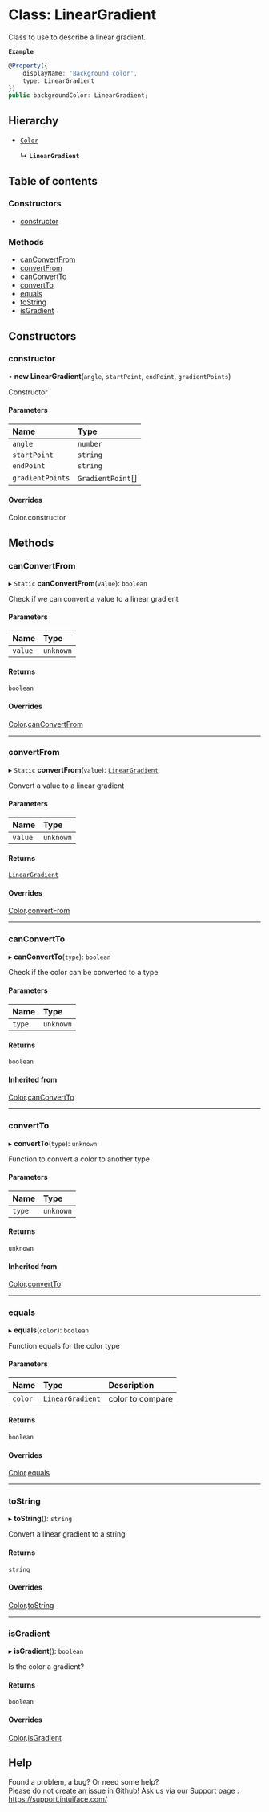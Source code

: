 # Class: LinearGradient

Class to use to describe a linear gradient.

**`Example`**

```ts
@Property({
    displayName: 'Background color',
    type: LinearGradient
})
public backgroundColor: LinearGradient;
```

## Hierarchy

- [`Color`](Color.md)

  ↳ **`LinearGradient`**

## Table of contents

### Constructors

- [constructor](LinearGradient.md#constructor)

### Methods

- [canConvertFrom](LinearGradient.md#canconvertfrom)
- [convertFrom](LinearGradient.md#convertfrom)
- [canConvertTo](LinearGradient.md#canconvertto)
- [convertTo](LinearGradient.md#convertto)
- [equals](LinearGradient.md#equals)
- [toString](LinearGradient.md#tostring)
- [isGradient](LinearGradient.md#isgradient)

## Constructors

### constructor

• **new LinearGradient**(`angle`, `startPoint`, `endPoint`, `gradientPoints`)

Constructor

#### Parameters

| Name | Type |
| :------ | :------ |
| `angle` | `number` |
| `startPoint` | `string` |
| `endPoint` | `string` |
| `gradientPoints` | `GradientPoint`[] |

#### Overrides

Color.constructor

## Methods

### canConvertFrom

▸ `Static` **canConvertFrom**(`value`): `boolean`

Check if we can convert a value to a linear gradient

#### Parameters

| Name | Type |
| :------ | :------ |
| `value` | `unknown` |

#### Returns

`boolean`

#### Overrides

[Color](Color.md).[canConvertFrom](Color.md#canconvertfrom)

___

### convertFrom

▸ `Static` **convertFrom**(`value`): [`LinearGradient`](LinearGradient.md)

Convert a value to a linear gradient

#### Parameters

| Name | Type |
| :------ | :------ |
| `value` | `unknown` |

#### Returns

[`LinearGradient`](LinearGradient.md)

#### Overrides

[Color](Color.md).[convertFrom](Color.md#convertfrom)

___

### canConvertTo

▸ **canConvertTo**(`type`): `boolean`

Check if the color can be converted to a type

#### Parameters

| Name | Type |
| :------ | :------ |
| `type` | `unknown` |

#### Returns

`boolean`

#### Inherited from

[Color](Color.md).[canConvertTo](Color.md#canconvertto)

___

### convertTo

▸ **convertTo**(`type`): `unknown`

Function to convert a color to another type

#### Parameters

| Name | Type |
| :------ | :------ |
| `type` | `unknown` |

#### Returns

`unknown`

#### Inherited from

[Color](Color.md).[convertTo](Color.md#convertto)

___

### equals

▸ **equals**(`color`): `boolean`

Function equals for the color type

#### Parameters

| Name | Type | Description |
| :------ | :------ | :------ |
| `color` | [`LinearGradient`](LinearGradient.md) | color to compare |

#### Returns

`boolean`

#### Overrides

[Color](Color.md).[equals](Color.md#equals)

___

### toString

▸ **toString**(): `string`

Convert a linear gradient to a string

#### Returns

`string`

#### Overrides

[Color](Color.md).[toString](Color.md#tostring)

___

### isGradient

▸ **isGradient**(): `boolean`

Is the color a gradient?

#### Returns

`boolean`

#### Overrides

[Color](Color.md).[isGradient](Color.md#isgradient)


## Help
Found a problem, a bug? Or need some help?  
Please do not create an issue in Github! Ask us via our Support page : https://support.intuiface.com/